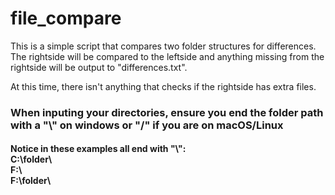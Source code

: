 # file_compare

<p> This is a simple script that compares two folder structures for differences. The rightside will be compared to the leftside and anything missing from the rightside will be output to "differences.txt".<br>
</p>

<p> At this time, there isn't anything that checks if the rightside has extra files.
</p>

### When inputing your directories, ensure you end the folder path with a "\\" on windows or "/" if you are on macOS/Linux
#### Notice in these examples all end with "\\": <br> C:\folder\ <br> F:\ <br> F:\folder\
